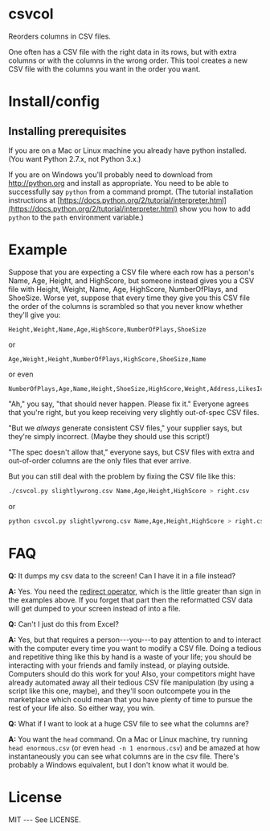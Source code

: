 # csvcol
Reorders columns in CSV files.

One often has a CSV file with the right data in its rows, but with
extra columns or with the columns in the wrong order.  This tool
creates a new CSV file with the columns you want in the order you
want.

# Install/config

## Installing prerequisites

If you are on a Mac or Linux machine you already have python
installed.  (You want Python 2.7.x, not Python 3.x.)

If you are on Windows you'll probably need to download from
http://python.org and install as appropriate.  You need to be able to
successfully say `python` from a command prompt.  (The tutorial
installation instructions at
[https://docs.python.org/2/tutorial/interpreter.html](https://docs.python.org/2/tutorial/interpreter.html)
show you how to add `python` to the `path` environment variable.)

# Example

Suppose that you are expecting a CSV file where each row has a
person's Name, Age, Height, and HighScore, but someone instead gives
you a CSV file with Height, Weight, Name, Age, HighScore,
NumberOfPlays, and ShoeSize.  Worse yet, suppose that every time they
give you this CSV file the order of the columns is scrambled so that
you never know whether they'll give you:

```
Height,Weight,Name,Age,HighScore,NumberOfPlays,ShoeSize
```

or

```
Age,Weight,Height,NumberOfPlays,HighScore,ShoeSize,Name
```

or even

```
NumberOfPlays,Age,Name,Height,ShoeSize,HighScore,Weight,Address,LikesIceCream
```

"Ah," you say, "that should never happen.  Please fix it."  Everyone
agrees that you're right, but you keep receiving very slightly
out-of-spec CSV files.

"But we _always_ generate consistent CSV files," your supplier says,
but they're simply incorrect.  (Maybe they should use this script!)

"The spec doesn't allow that," everyone says, but CSV files with extra
and out-of-order columns are the only files that ever arrive.

But you can still deal with the problem by fixing the CSV file like this:

```bash
./csvcol.py slightlywrong.csv Name,Age,Height,HighScore > right.csv
```

or

```bash
python csvcol.py slightlywrong.csv Name,Age,Height,HighScore > right.csv
```

# FAQ

**Q:** It dumps my csv data to the screen!  Can I have it in a file instead?

**A:** Yes.  You need the
  [redirect operator](http://tldp.org/HOWTO/Bash-Prog-Intro-HOWTO-3.html),
  which is the little greater than sign in the examples above.  If you
  forget that part then the reformatted CSV data will get dumped to
  your screen instead of into a file.

**Q:** Can't I just do this from Excel?

**A:** Yes, but that requires a person---you---to pay attention to and
  to interact with the computer every time you want to modify a CSV
  file.  Doing a tedious and repetitive thing like this by hand is a
  waste of your life; you should be interacting with your friends and
  family instead, or playing outside.  Computers should do this work
  for you!  Also, your competitors might have already automated away
  all their tedious CSV file manipulation (by using a script like this
  one, maybe), and they'll soon outcompete you in the marketplace
  which could mean that you have plenty of time to pursue the rest of
  your life also.  So either way, you win.

**Q:** What if I want to look at a huge CSV file to see what the columns are?

**A:** You want the `head` command.  On a Mac or Linux machine, try
  running `head enormous.csv` (or even `head -n 1 enormous.csv`) and
  be amazed at how instantaneously you can see what columns are in the
  csv file.  There's probably a Windows equivalent, but I don't know
  what it would be.

# License

MIT --- See LICENSE.

